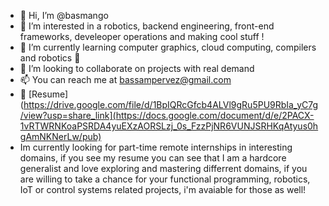 - 👋 Hi, I’m @basmango
- 👀 I’m interested in a robotics, backend engineering, front-end frameworks, develeoper operations and making cool stuff !
- 🌱 I’m currently learning computer graphics, cloud computing, compilers and robotics 🤖
- 💞️ I’m looking to collaborate on projects with real demand
- 📫 You can reach me at bassampervez@gmail.com
- 📄 [Resume](https://drive.google.com/file/d/1BpIQRcGfcb4ALVl9gRu5PU9RbIa_yC7g/view?usp=share_link](https://docs.google.com/document/d/e/2PACX-1vRTWRNKoaPSRDA4yuEXzAORSLzj_0s_FzzPjNR6VUNJSRHKqAtyus0hgAmNKNerLw/pub)
- Im currently looking for part-time remote internships in interesting domains, if you see my resume you can see that I am a hardcore generalist and love exploring and mastering differrent domains, if you are willing to take a chance for your functional programming, robotics, IoT or control systems related projects, i'm avaiable for those as well! 
<!---
basmango/basmango is a ✨ special ✨ repository because its `README.md` (this file) appears on your GitHub profile.
You can click the Preview link to take a look at your changes.
--->
